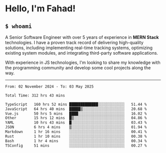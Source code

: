 <h1>Hello, I'm Fahad!</h1>

<h2><code>$ whoami</code></h2>

A Senior Software Engineer with over 5 years of experience in **MERN Stack** technologies. I have a proven track record of delivering high-quality solutions, including implementing real-time tracking systems, optimizing existing system modules, and integrating third-party software applications.

With experience in JS technologies, I'm looking to share my knowledge with the programming community and develop some cool projects along the way.

---

<!--START_SECTION:waka-->

```txt
From: 02 November 2024 - To: 03 May 2025

Total Time: 312 hrs 43 mins

TypeScript   160 hrs 52 mins █████████████░░░░░░░░░░░░   51.44 %
JavaScript   64 hrs 40 mins  █████▒░░░░░░░░░░░░░░░░░░░   20.68 %
Vue.js       50 hrs 5 mins   ████░░░░░░░░░░░░░░░░░░░░░   16.02 %
Other        15 hrs 12 mins  █▒░░░░░░░░░░░░░░░░░░░░░░░   04.86 %
YAML         10 hrs 43 mins  █░░░░░░░░░░░░░░░░░░░░░░░░   03.43 %
JSON         6 hrs 4 mins    ▒░░░░░░░░░░░░░░░░░░░░░░░░   01.94 %
Markdown     1 hr 16 mins    ░░░░░░░░░░░░░░░░░░░░░░░░░   00.41 %
Rust         1 hr 10 mins    ░░░░░░░░░░░░░░░░░░░░░░░░░   00.38 %
Bash         1 hr 4 mins     ░░░░░░░░░░░░░░░░░░░░░░░░░   00.34 %
TSConfig     51 mins         ░░░░░░░░░░░░░░░░░░░░░░░░░   00.27 %
```

<!--END_SECTION:waka-->

<!--
**heyFahad/heyFahad** is a ✨ _special_ ✨ repository because its `README.md` (this file) appears on your GitHub profile.

Here are some ideas to get you started:

- 🔭 I’m currently working on ...
- 🌱 I’m currently learning ...
- 👯 I’m looking to collaborate on ...
- 🤔 I’m looking for help with ...
- 💬 Ask me about ...
- 📫 How to reach me: ...
- 😄 Pronouns: ...
- ⚡ Fun fact: ...
-->

